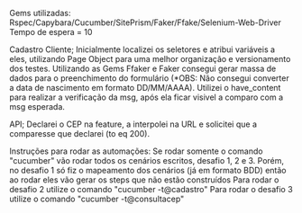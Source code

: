Gems utilizadas: Rspec/Capybara/Cucumber/SitePrism/Faker/Ffake/Selenium-Web-Driver
Tempo de espera = 10

Cadastro Cliente;
Inicialmente localizei os seletores e atribui variáveis a eles, utilizando Page Object para uma melhor organização e versionamento dos testes.
Utilizando as Gems Ffaker e Faker consegui gerar massa de dados para o preenchimento do formulário (*OBS: Não consegui converter a data de nascimento em formato DD/MM/AAAA). Utilizei o have_content para realizar a verificação da msg, após ela ficar visivel a comparo com a msg esperada.

API;
Declarei o CEP na feature, a interpolei na URL e solicitei que a comparesse que declarei (to eq 200).


Instruções para rodar as automações:
Se rodar somente o comando "cucumber" vão rodar todos os cenários escritos, desafio 1, 2 e 3. 
Porém, no desafio 1 só fiz o mapeamento dos cenários (já em formato BDD) então ao rodar eles vão gerar os steps que não estão construídos 
Para rodar o desafio 2 utilize o comando "cucumber -t@cadastro"
Para rodar o desafio 3 utilize o comando "cucumber -t@consultacep"
